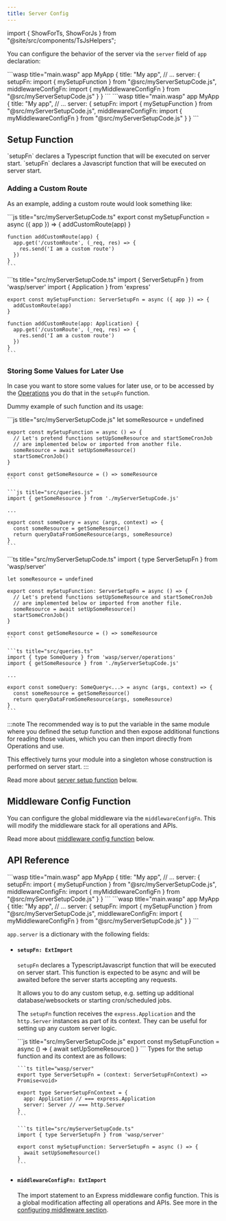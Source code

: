 ```yaml
---
title: Server Config
---
```


import { ShowForTs, ShowForJs } from "@site/src/components/TsJsHelpers";

You can configure the behavior of the server via the `server` field of `app` declaration:

<Tabs groupId="js-ts">
  <TabItem value="js" label="JavaScript">
    ```wasp title="main.wasp"
    app MyApp {
      title: "My app",
      // ...
      server: {
        setupFn: import { mySetupFunction } from "@src/myServerSetupCode.js",
        middlewareConfigFn: import { myMiddlewareConfigFn } from "@src/myServerSetupCode.js"
      }
    }
    ```
  </TabItem>

  <TabItem value="ts" label="TypeScript">
    ```wasp title="main.wasp"
    app MyApp {
      title: "My app",
      // ...
      server: {
        setupFn: import { mySetupFunction } from "@src/myServerSetupCode.js",
        middlewareConfigFn: import { myMiddlewareConfigFn } from "@src/myServerSetupCode.js"
      }
    }
    ```
  </TabItem>
</Tabs>

## Setup Function

<ShowForTs>
  `setupFn` declares a Typescript function that will be executed on server start.
</ShowForTs>

<ShowForJs>
  `setupFn` declares a Javascript function that will be executed on server start.
</ShowForJs>

### Adding a Custom Route

As an example, adding a custom route would look something like:

<Tabs groupId="js-ts">
  <TabItem value="js" label="JavaScript">
    ```js title="src/myServerSetupCode.ts"
    export const mySetupFunction = async ({ app }) => {
      addCustomRoute(app)
    }

    function addCustomRoute(app) {
      app.get('/customRoute', (_req, res) => {
        res.send('I am a custom route')
      })
    }
    ```
  </TabItem>

  <TabItem value="ts" label="TypeScript">
    ```ts title="src/myServerSetupCode.ts"
    import { ServerSetupFn } from 'wasp/server'
    import { Application } from 'express'

    export const mySetupFunction: ServerSetupFn = async ({ app }) => {
      addCustomRoute(app)
    }

    function addCustomRoute(app: Application) {
      app.get('/customRoute', (_req, res) => {
        res.send('I am a custom route')
      })
    }
    ```
  </TabItem>
</Tabs>

### Storing Some Values for Later Use

In case you want to store some values for later use, or to be accessed by the [Operations](../data-model/operations/overview) you do that in the `setupFn` function.

Dummy example of such function and its usage:

<Tabs groupId="js-ts">
  <TabItem value="js" label="JavaScript">
    ```js title="src/myServerSetupCode.js"
    let someResource = undefined

    export const mySetupFunction = async () => {
      // Let's pretend functions setUpSomeResource and startSomeCronJob
      // are implemented below or imported from another file.
      someResource = await setUpSomeResource()
      startSomeCronJob()
    }

    export const getSomeResource = () => someResource
    ```

    ```js title="src/queries.js"
    import { getSomeResource } from './myServerSetupCode.js'

    ...

    export const someQuery = async (args, context) => {
      const someResource = getSomeResource()
      return queryDataFromSomeResource(args, someResource)
    }
    ```
  </TabItem>

  <TabItem value="ts" label="TypeScript">
    ```ts title="src/myServerSetupCode.ts"
    import { type ServerSetupFn } from 'wasp/server'

    let someResource = undefined

    export const mySetupFunction: ServerSetupFn = async () => {
      // Let's pretend functions setUpSomeResource and startSomeCronJob
      // are implemented below or imported from another file.
      someResource = await setUpSomeResource()
      startSomeCronJob()  
    }

    export const getSomeResource = () => someResource
    ```

    ```ts title="src/queries.ts"
    import { type SomeQuery } from 'wasp/server/operations'
    import { getSomeResource } from './myServerSetupCode.js'

    ...

    export const someQuery: SomeQuery<...> = async (args, context) => {
      const someResource = getSomeResource()
      return queryDataFromSomeResource(args, someResource)
    }
    ```
  </TabItem>
</Tabs>

:::note
The recommended way is to put the variable in the same module where you defined the setup function and then expose additional functions for reading those values, which you can then import directly from Operations and use.

This effectively turns your module into a singleton whose construction is performed on server start.
:::

Read more about [server setup function](#setupfn-extimport) below.

## Middleware Config Function

You can configure the global middleware via the `middlewareConfigFn`. This will modify the middleware stack for all operations and APIs.

Read more about [middleware config function](#middlewareconfigfn-extimport) below.

## API Reference

<Tabs groupId="js-ts">
  <TabItem value="js" label="JavaScript">
    ```wasp title="main.wasp"
    app MyApp {
      title: "My app",
      // ...
      server: {
        setupFn: import { mySetupFunction } from "@src/myServerSetupCode.js",
        middlewareConfigFn: import { myMiddlewareConfigFn } from "@src/myServerSetupCode.js"
      }
    }
    ```
  </TabItem>

  <TabItem value="ts" label="TypeScript">
    ```wasp title="main.wasp"
    app MyApp {
      title: "My app",
      // ...
      server: {
        setupFn: import { mySetupFunction } from "@src/myServerSetupCode.js",
        middlewareConfigFn: import { myMiddlewareConfigFn } from "@src/myServerSetupCode.js"
      }
    }
    ```
  </TabItem>
</Tabs>

`app.server` is a dictionary with the following fields:

- #### `setupFn: ExtImport`

  `setupFn` declares a <ShowForTs>Typescript</ShowForTs><ShowForJs>Javascript</ShowForJs> function that will be executed on server start. This function is expected to be async and will be awaited before the server starts accepting any requests.

  It allows you to do any custom setup, e.g. setting up additional database/websockets or starting cron/scheduled jobs.

  The `setupFn` function receives the `express.Application` and the `http.Server` instances as part of its context. They can be useful for setting up any custom server logic.

  <Tabs groupId="js-ts">
    <TabItem value="js" label="JavaScript">
      ```js title="src/myServerSetupCode.js"
      export const mySetupFunction = async () => {
        await setUpSomeResource()
      }
      ```
    </TabItem>

    <TabItem value="ts" label="TypeScript">
      Types for the setup function and its context are as follows:

      ```ts title="wasp/server"
      export type ServerSetupFn = (context: ServerSetupFnContext) => Promise<void>

      export type ServerSetupFnContext = {
        app: Application // === express.Application
        server: Server // === http.Server
      }
      ```

      ```ts title="src/myServerSetupCode.ts"
      import { type ServerSetupFn } from 'wasp/server'

      export const mySetupFunction: ServerSetupFn = async () => {
        await setUpSomeResource()
      }
      ```
    </TabItem>
  </Tabs>

- #### `middlewareConfigFn: ExtImport`

  The import statement to an Express middleware config function. This is a global modification affecting all operations and APIs. See more in the [configuring middleware section](../advanced/middleware-config#1-customize-global-middleware).

